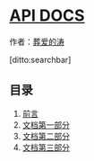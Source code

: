 # [API DOCS]()

作者：[葬爱的涛]()


[ditto:searchbar]

## 目录

1. [前言](#README)
2. [文档第一部分](#docs/a)
3. [文档第二部分](#docs/b)
4. [文档第三部分](#docs/c)
